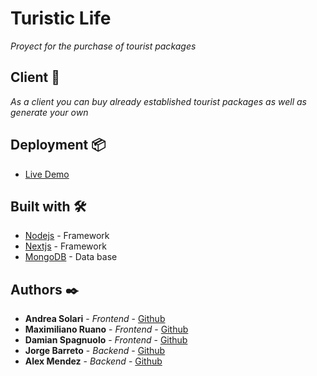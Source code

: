 # Turistic Life

_Proyect for the purchase of tourist packages_


## Client 🚀

_As a client you can buy already established tourist packages as well as generate your own_


## Deployment 📦
* [Live Demo](https://toursg10.vercel.app/) 




## Built with 🛠️



* [Nodejs](https://nodejs.org/es/) - Framework
* [Nextjs](https://nextjs.org/) - Framework
* [MongoDB](https://www.mongodb.com/) - Data base

## Authors ✒️



* **Andrea Solari** - *Frontend* - [Github](http://github.com/andrea2326)
* **Maximiliano Ruano** - *Frontend* - [Github](http://github.com/maxi-ruano)
* **Damian Spagnuolo** - *Frontend* - [Github](https://github.com/Spardutti)
* **Jorge Barreto** - *Backend* - [Github](http://github.com/aqwsxzzz)
* **Alex Mendez** - *Backend* - [Github](https://github.com/alexmarinmendez)







